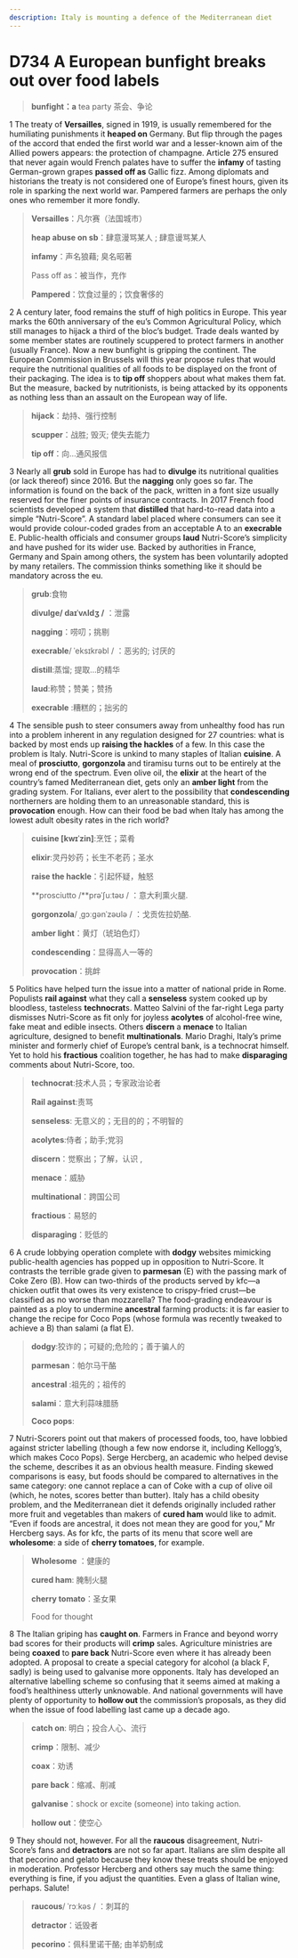 ```yaml
---
description: Italy is mounting a defence of the Mediterranean diet
---
```


# D734 A European bunfight breaks out over food labels
> **bunfight：a** tea party 茶会、争论
 > 

1 The treaty of **Versailles**, signed in 1919, is usually remembered for the humiliating punishments it **heaped on** Germany. But flip through the pages of the accord that ended the first world war and a lesser-known aim of the Allied powers appears: the protection of champagne. Article 275 ensured that never again would French palates have to suffer the **infamy** of tasting German-grown grapes **passed off as** Gallic fizz. Among diplomats and historians the treaty is not considered one of Europe’s finest hours, given its role in sparking the next world war. Pampered farmers are perhaps the only ones who remember it more fondly.

> **Versailles**：凡尔赛（法国城市）
>
> **heap abuse on sb**：肆意漫骂某人 ; 肆意谩骂某人
>
> **infamy**：声名狼藉; 臭名昭著
>
> Pass off as：被当作，充作
>
> **Pampered**：饮食过量的；饮食奢侈的
>

2 A century later, food remains the stuff of high politics in Europe. This year marks the 60th anniversary of the eu’s Common Agricultural Policy, which still manages to hijack a third of the bloc’s budget. Trade deals wanted by some member states are routinely scuppered to protect farmers in another (usually France). Now a new bunfight is gripping the continent. The European Commission in Brussels will this year propose rules that would require the nutritional qualities of all foods to be displayed on the front of their packaging. The idea is to **tip off** shoppers about what makes them fat. But the measure, backed by nutritionists, is being attacked by its opponents as nothing less than an assault on the European way of life.

> **hijack**：劫持、强行控制
>
> **scupper**：战胜; 毁灭; 使失去能力
>
> **tip off**：向…通风报信
>

3 Nearly all **grub** sold in Europe has had to **divulge** its nutritional qualities (or lack thereof) since 2016. But the **nagging** only goes so far. The information is found on the back of the pack, written in a font size usually reserved for the finer points of insurance contracts. In 2017 French food scientists developed a system that **distilled** that hard-to-read data into a simple “Nutri-Score”. A standard label placed where consumers can see it would provide colour-coded grades from an acceptable A to an **execrable** E. Public-health officials and consumer groups **laud** Nutri-Score’s simplicity and have pushed for its wider use. Backed by authorities in France, Germany and Spain among others, the system has been voluntarily adopted by many retailers. The commission thinks something like it should be mandatory across the eu.

> **grub**:食物
>
> **divulge/ daɪˈvʌldʒ /** ：泄露
>
> **nagging**：唠叨；挑剔
>
> **execrable**/ ˈeksɪkrəbl / ：恶劣的; 讨厌的
>
> **distill**:蒸馏; 提取…的精华
>
> **laud**:称赞；赞美；赞扬
>
> **execrable** :糟糕的；拙劣的
>

4 The sensible push to steer consumers away from unhealthy food has run into a problem inherent in any regulation designed for 27 countries: what is backed by most ends up **raising the hackles** of a few. In this case the problem is Italy. Nutri-Score is unkind to many staples of Italian **cuisine**. A meal of **prosciutto**, **gorgonzola** and tiramisu turns out to be entirely at the wrong end of the spectrum. Even olive oil, the **elixir** at the heart of the country’s famed Mediterranean diet, gets only an **amber light** from the grading system. For Italians, ever alert to the possibility that **condescending** northerners are holding them to an unreasonable standard, this is **provocation** enough. How can their food be bad when Italy has among the lowest adult obesity rates in the rich world?

> **cuisine [kwɪˈzin]**:烹饪；菜肴
>
> **elixir**:灵丹妙药；长生不老药；圣水
>
> **raise the hackle**：引起怀疑，触怒
>
> **prosciutto /**prəˈʃuːtəʊ / ：意大利熏火腿.
>
> **gorgonzola**/ ˌɡɔːɡənˈzəʊlə / ：戈贡佐拉奶酪.
>
> **amber light**：黄灯（琥珀色灯）
>
> **condescending**：显得高人一等的
>
> **provocation**：挑衅
>

5 Politics have helped turn the issue into a matter of national pride in Rome. Populists **rail against** what they call a **senseless** system cooked up by bloodless, tasteless **technocrat**s. Matteo Salvini of the far-right Lega party dismisses Nutri-Score as fit only for joyless **acolytes** of alcohol-free wine, fake meat and edible insects. Others **discern** a **menace** to Italian agriculture, designed to benefit **multinationals**. Mario Draghi, Italy’s prime minister and formerly chief of Europe’s central bank, is a technocrat himself. Yet to hold his **fractious** coalition together, he has had to make **disparaging** comments about Nutri-Score, too.

> **technocrat**:技术人员；专家政治论者
>
> **Rail against**:责骂
>
> **senseless**: 无意义的；无目的的；不明智的
>
> **acolytes**:侍者；助手;党羽
>
> **discern**：觉察出；了解，认识  ,
>
> **menace**：威胁
>
> **multinational**：跨国公司
>
> **fractious**：易怒的
>
> **disparaging**：贬低的
>

6 A crude lobbying operation complete with **dodgy** websites mimicking public-health agencies has popped up in opposition to Nutri-Score. It contrasts the terrible grade given to **parmesan** (E) with the passing mark of Coke Zero (B). How can two-thirds of the products served by kfc—a chicken outfit that owes its very existence to crispy-fried crust—be classified as no worse than mozzarella? The food-grading endeavour is painted as a ploy to undermine **ancestral** farming products: it is far easier to change the recipe for Coco Pops (whose formula was recently tweaked to achieve a B) than salami (a flat E).

> **dodgy**:狡诈的；可疑的;危险的；善于骗人的
>
> **parmesan**：帕尔马干酪
>
> **ancestral** :祖先的；祖传的
>
> **salami**：意大利蒜味腊肠
>
> **Coco pops**:
>

7 Nutri-Scorers point out that makers of processed foods, too, have lobbied against stricter labelling (though a few now endorse it, including Kellogg’s, which makes Coco Pops). Serge Hercberg, an academic who helped devise the scheme, describes it as an obvious health measure. Finding skewed comparisons is easy, but foods should be compared to alternatives in the same category: one cannot replace a can of Coke with a cup of olive oil (which, he notes, scores better than butter). Italy has a child obesity problem, and the Mediterranean diet it defends originally included rather more fruit and vegetables than makers of **cured ham** would like to admit. “Even if foods are ancestral, it does not mean they are good for you,” Mr Hercberg says. As for kfc, the parts of its menu that score well are **wholesome**: a side of **cherry tomatoes**, for example.

> **Wholesome** ：健康的
>
> **cured ham**: 腌制火腿
>
> **cherry tomato**：圣女果
>
> Food for thought
>

8 The Italian griping has **caught on**. Farmers in France and beyond worry bad scores for their products will **crimp** sales. Agriculture ministries are being **coaxed** to **pare back** Nutri-Score even where it has already been adopted. A proposal to create a special category for alcohol (a black F, sadly) is being used to galvanise more opponents. Italy has developed an alternative labelling scheme so confusing that it seems aimed at making a food’s healthiness utterly unknowable. And national governments will have plenty of opportunity to **hollow out** the commission’s proposals, as they did when the issue of food labelling last came up a decade ago.

> **catch on**: 明白；投合人心、流行
>
> **crimp**：限制、减少
>
> **coax**：劝诱
>
> **pare back**：缩减、削减
>
> **galvanise**：shock or excite (someone) into taking action.
>
> **hollow out**：使空心
>

9 They should not, however. For all the **raucous** disagreement, Nutri-Score’s fans and **detractors** are not so far apart. Italians are slim despite all that pecorino and gelato because they know these treats should be enjoyed in moderation. Professor Hercberg and others say much the same thing: everything is fine, if you adjust the quantities. Even a glass of Italian wine, perhaps. Salute!

> **raucous**/ ˈrɔːkəs / ：刺耳的
>
> **detractor**：诋毁者
>
> **pecorino**：佩科里诺干酪; 由羊奶制成
>

